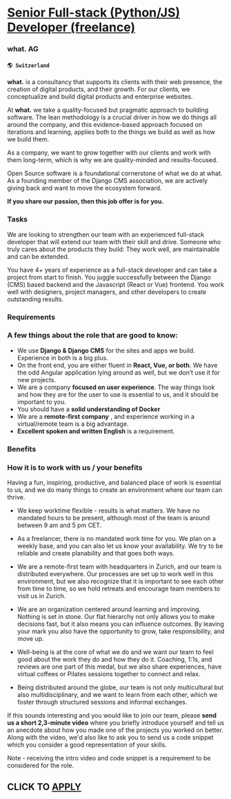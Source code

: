 # [Senior Full-stack (Python/JS) Developer (freelance)](https://www.remotewlb.com/apply/senior-full-stack-python-js-developer-freelance)  
### what. AG  
#### `🌎 Switzerland`  

**what.** is a consultancy that supports its clients with their web presence, the creation of digital products, and their growth. For our clients, we conceptualize and build digital products and enterprise websites.

At **what.** we take a quality-focused but pragmatic approach to building software. The lean methodology is a crucial driver in how we do things all around the company, and this evidence-based approach focused on iterations and learning, applies both to the things we build as well as how we build them.

As a company, we want to grow together with our clients and work with them long-term, which is why we are quality-minded and results-focused.

Open Source software is a foundational cornerstone of what we do at what. As a founding member of the Django CMS association, we are actively giving back and want to move the ecosystem forward.

 **If you share our passion, then this job offer is for you.**

### Tasks

We are looking to strengthen our team with an experienced full-stack developer that will extend our team with their skill and drive. Someone who truly cares about the products they build: They work well, are maintainable and can be extended.

You have 4+ years of experience as a full-stack developer and can take a project from start to finish. You juggle successfully between the Django (CMS) based backend and the Javascript (React or Vue) frontend. You work well with designers, project managers, and other developers to create outstanding results.

### Requirements

### A few things about the role that are good to know:

  * We use **Django & Django CMS** for the sites and apps we build. Experience in both is a big plus.
  * On the front end, you are either fluent in **React, Vue, or both**. We have the odd Angular application lying around as well, but we don’t use it for new projects.
  * We are a company **focused on user experience**. The way things look and how they are for the user to use is essential to us, and it should be important to you.
  * You should have a **solid understanding of Docker**
  * We are a **remote-first company** , and experience working in a virtual/remote team is a big advantage.
  *  **Excellent spoken and written English** is a requirement.

### Benefits

### How it is to work with us / your benefits

Having a fun, inspiring, productive, and balanced place of work is essential to us, and we do many things to create an environment where our team can thrive.

  * We keep worktime flexible - results is what matters. We have no mandated hours to be present, although most of the team is around between 9 am and 5 pm CET.

  * As a freelancer, there is no mandated work time for you. We plan on a weekly base, and you can also let us know your availability. We try to be reliable and create planability and that goes both ways. 

  * We are a remote-first team with headquarters in Zurich, and our team is distributed everywhere. Our processes are set up to work well in this environment, but we also recognize that it is important to see each other from time to time, so we hold retreats and encourage team members to visit us in Zurich. 

  * We are an organization centered around learning and improving. Nothing is set in stone. Our flat hierarchy not only allows you to make decisions fast, but it also means you can influence outcomes. By leaving your mark you also have the opportunity to grow, take responsibility, and move up. 

  * Well-being is at the core of what we do and we want our team to feel good about the work they do and how they do it. Coaching, 1:1s, and reviews are one part of this medal, but we also share experiences, have virtual coffees or Pilates sessions together to connect and relax. 

  * Being distributed around the globe, our team is not only multicultural but also multidisciplinary, and we want to learn from each other, which we foster through structured sessions and informal exchanges.

If this sounds interesting and you would like to join our team, please **send us a short 2,3-minute video** where you briefly introduce yourself and tell us an anecdote about how you made one of the projects you worked on better. Along with the video, we'd also like to ask you to send us a code snippet which you consider a good representation of your skills.

Note - receiving the intro video and code snippet is a requirement to be considered for the role.

  
## CLICK TO [APPLY](https://www.remotewlb.com/apply/senior-full-stack-python-js-developer-freelance)

